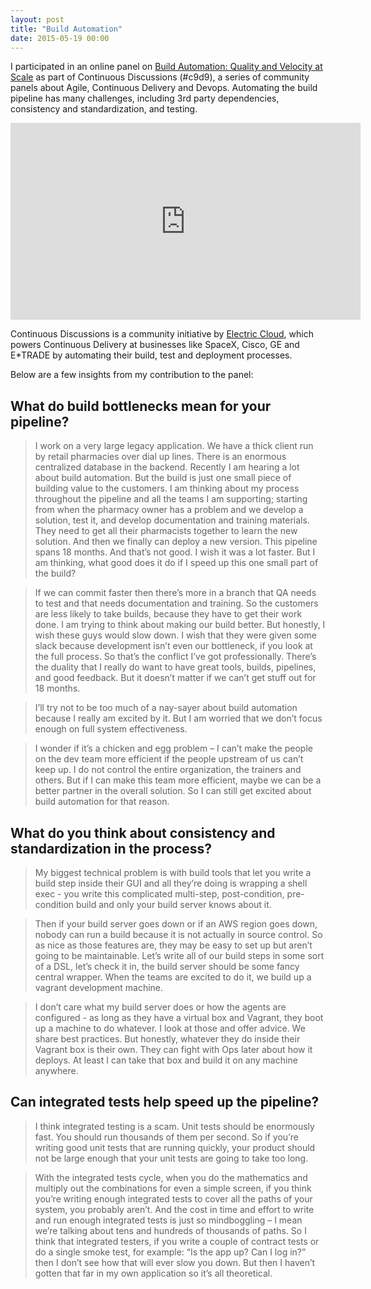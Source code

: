 ```yaml
---
layout: post
title: "Build Automation"
date: 2015-05-19 00:00
---
```


I participated in an online panel on [Build Automation: Quality and Velocity at Scale](http://electric-cloud.com/blog/2015/05/continuous-discussions-c9d9-episode-16-recap-build-automation/) as part of Continuous Discussions (#c9d9), a series of community panels about Agile, Continuous Delivery and Devops. Automating the build pipeline has many challenges, including 3rd party dependencies, consistency and standardization, and testing.

<iframe width="560" height="315" src="https://www.youtube.com/embed/mNM8Vol2H9o" frameborder="0" allowfullscreen></iframe>

Continuous Discussions is a community initiative by [Electric Cloud](http://electric-cloud.com/powering-continuous-delivery/), which powers Continuous Delivery at businesses like SpaceX, Cisco, GE and E*TRADE by automating their build, test and deployment processes.

Below are a few insights from my contribution to the panel:

## What do build bottlenecks mean for your pipeline?

> I work on a very large legacy application. We have a thick client run by retail pharmacies over dial up lines. There is an enormous centralized database in the backend. Recently I am hearing a lot about build automation. But the build is just one small piece of building value to the customers. I am thinking about my process throughout the pipeline and all the teams I am supporting; starting from when the pharmacy owner has a problem and we develop a solution, test it, and develop documentation and training materials. They need to get all their pharmacists together to learn the new solution. And then we finally can deploy a new version. This pipeline spans 18 months. And that’s not good. I wish it was a lot faster. But I am thinking, what good does it do if I speed up this one small part of the build?

<!-- -->

> If we can commit faster then there’s more in a branch that QA needs to test and that needs documentation and training. So the customers are less likely to take builds, because they have to get their work done. I am trying to think about making our build better. But honestly, I wish these guys would slow down. I wish that they were given some slack because development isn’t even our bottleneck, if you look at the full process. So that’s the conflict I’ve got professionally. There’s the duality that I really do want to have great tools, builds, pipelines, and good feedback. But it doesn’t matter if we can’t get stuff out for 18 months.

<!-- -->

> I’ll try not to be too much of a nay-sayer about build automation because I really am excited by it. But I am worried that we don’t focus enough on full system effectiveness.

<!-- -->

> I wonder if it’s a chicken and egg problem – I can’t make the people on the dev team more efficient if the people upstream of us can’t keep up. I do not control the entire organization, the trainers and others. But if I can make this team more efficient, maybe we can be a better partner in the overall solution. So I can still get excited about build automation for that reason.

## What do you think about consistency and standardization in the process?

> My biggest technical problem is with build tools that let you write a build step inside their GUI and all they’re doing is wrapping a shell exec - you write this complicated multi-step, post-condition, pre-condition build and only your build server knows about it.

<!-- -->

> Then if your build server goes down or if an AWS region goes down, nobody can run a build because it is not actually in source control. So as nice as those features are, they may be easy to set up but aren’t going to be maintainable. Let’s write all of our build steps in some sort of a DSL, let’s check it in, the build server should be some fancy central wrapper. When the teams are excited to do it, we build up a vagrant development machine.

<!-- -->

> I don’t care what my build server does or how the agents are configured - as long as they have a virtual box and Vagrant, they boot up a machine to do whatever. I look at those and offer advice. We share best practices. But honestly, whatever they do inside their Vagrant box is their own. They can fight with Ops later about how it deploys. At least I can take that box and build it on any machine anywhere.

## Can integrated tests help speed up the pipeline?

> I think integrated testing is a scam. Unit tests should be enormously fast. You should run thousands of them per second. So if you’re writing good unit tests that are running quickly, your product should not be large enough that your unit tests are going to take too long.

<!-- -->

> With the integrated tests cycle, when you do the mathematics and multiply out the combinations for even a simple screen, if you think you’re writing enough integrated tests to cover all the paths of your system, you probably aren’t. And the cost in time and effort to write and run enough integrated tests is just so mindboggling – I mean we’re talking about tens and hundreds of thousands of paths. So I think that integrated testers, if you write a couple of contract tests or do a single smoke test, for example: “Is the app up? Can I log in?” then I don’t see how that will ever slow you down. But then I haven’t gotten that far in my own application so it’s all theoretical.
